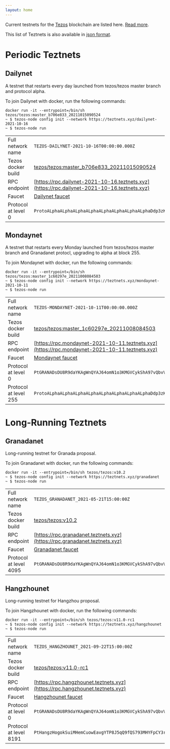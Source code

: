 ```yaml
---
layout: home
---
```


Current testnets for the [Tezos](https://tezos.com) blockchain are listed here. [Read more](about/).

This list of Teztnets is also available in [json format](https://teztnets.xyz/teztnets.json).

# Periodic Teztnets


## Dailynet
A testnet that restarts every day launched from tezos/tezos master branch and protocol alpha.

To join Dailynet with docker, run the following commands:

```
docker run -it --entrypoint=/bin/sh tezos/tezos:master_b706e833_20211015090524
~ $ tezos-node config init --network https://teztnets.xyz/dailynet-2021-10-16
~ $ tezos-node run
```

| | |
|-------|---------------------|
| Full network name | `TEZOS-DAILYNET-2021-10-16T00:00:00.000Z` |
| Tezos docker build | [tezos/tezos:master_b706e833_20211015090524](https://hub.docker.com/r/tezos/tezos/tags?page=1&ordering=last_updated&name=master_b706e833_20211015090524) |
| RPC endpoint | [https://rpc.dailynet-2021-10-16.teztnets.xyz](https://rpc.dailynet-2021-10-16.teztnets.xyz) |
| Faucet | [Dailynet faucet](https://faucet.dailynet-2021-10-16.teztnets.xyz) |
| Protocol at level 0 |  `ProtoALphaALphaALphaALphaALphaALphaALphaALphaDdp3zK` |


## Mondaynet
A testnet that restarts every Monday launched from tezos/tezos master branch and Granadanet protocl, upgrading to alpha at block 255.

To join Mondaynet with docker, run the following commands:

```
docker run -it --entrypoint=/bin/sh tezos/tezos:master_1c60297e_20211008084503
~ $ tezos-node config init --network https://teztnets.xyz/mondaynet-2021-10-11
~ $ tezos-node run
```

| | |
|-------|---------------------|
| Full network name | `TEZOS-MONDAYNET-2021-10-11T00:00:00.000Z` |
| Tezos docker build | [tezos/tezos:master_1c60297e_20211008084503](https://hub.docker.com/r/tezos/tezos/tags?page=1&ordering=last_updated&name=master_1c60297e_20211008084503) |
| RPC endpoint | [https://rpc.mondaynet-2021-10-11.teztnets.xyz](https://rpc.mondaynet-2021-10-11.teztnets.xyz) |
| Faucet | [Mondaynet faucet](https://faucet.mondaynet-2021-10-11.teztnets.xyz) |
| Protocol at level 0 |  `PtGRANADsDU8R9daYKAgWnQYAJ64omN1o3KMGVCykShA97vQbvV` |
| Protocol at level 255 |  `ProtoALphaALphaALphaALphaALphaALphaALphaALphaDdp3zK` |



# Long-Running Teztnets


## Granadanet
Long-running testnet for Granada proposal.

To join Granadanet with docker, run the following commands:

```
docker run -it --entrypoint=/bin/sh tezos/tezos:v10.2
~ $ tezos-node config init --network https://teztnets.xyz/granadanet
~ $ tezos-node run
```

| | |
|-------|---------------------|
| Full network name | `TEZOS_GRANADANET_2021-05-21T15:00:00Z` |
| Tezos docker build | [tezos/tezos:v10.2](https://hub.docker.com/r/tezos/tezos/tags?page=1&ordering=last_updated&name=v10.2) |
| RPC endpoint | [https://rpc.granadanet.teztnets.xyz](https://rpc.granadanet.teztnets.xyz) |
| Faucet | [Granadanet faucet](https://faucet.tzalpha.net) |
| Protocol at level 4095 |  `PtGRANADsDU8R9daYKAgWnQYAJ64omN1o3KMGVCykShA97vQbvV` |


## Hangzhounet
Long-running testnet for Hangzhou proposal.

To join Hangzhounet with docker, run the following commands:

```
docker run -it --entrypoint=/bin/sh tezos/tezos:v11.0-rc1
~ $ tezos-node config init --network https://teztnets.xyz/hangzhounet
~ $ tezos-node run
```

| | |
|-------|---------------------|
| Full network name | `TEZOS_HANGZHOUNET_2021-09-22T15:00:00Z` |
| Tezos docker build | [tezos/tezos:v11.0-rc1](https://hub.docker.com/r/tezos/tezos/tags?page=1&ordering=last_updated&name=v11.0-rc1) |
| RPC endpoint | [https://rpc.hangzhounet.teztnets.xyz](https://rpc.hangzhounet.teztnets.xyz) |
| Faucet | [Hangzhounet faucet](https://faucet.hangzhounet.teztnets.xyz) |
| Protocol at level 0 |  `PtGRANADsDU8R9daYKAgWnQYAJ64omN1o3KMGVCykShA97vQbvV` |
| Protocol at level 8191 |  `PtHangzHogokSuiMHemCuowEavgYTP8J5qQ9fQS793MHYFpCY3r` |




